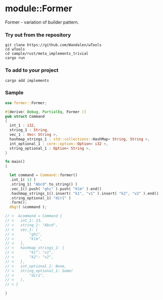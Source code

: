 # module::Former

Former - variation of builder pattern.

### Try out from the repository

``` shell test
git clone https://github.com/Wandalen/wTools
cd wTools
cd sample/rust/meta_implements_trivial
cargo run
```

### To add to your project

```
cargo add implements
```

### Sample

``` rust sample test
use former::Former;

#[derive( Debug, PartialEq, Former )]
pub struct Command
{
  int_1 : i32,
  string_1 : String,
  vec_1 : Vec< String >,
  hashmap_strings_1 : std::collections::HashMap< String, String >,
  int_optional_1 : core::option::Option< i32 >,
  string_optional_1 : Option< String >,
}

fn main()
{

  let command = Command::former()
  .int_1( 13 )
  .string_1( "Abcd".to_string() )
  .vec_1().push( "ghi" ).push( "klm" ).end()
  .hashmap_strings_1().insert( "k1", "v1" ).insert( "k2", "v2" ).end()
  .string_optional_1( "dir1" )
  .form();
  dbg!( &command );

// <  &command = Command {
// <   int_1: 13,
// <   string_1: "Abcd",
// <   vec_1: [
// <       "ghi",
// <       "klm",
// <   ],
// <   hashmap_strings_1: {
// <       "k1": "v1",
// <       "k2": "v2",
// <   },
// <   int_optional_1: None,
// <   string_optional_1: Some(
// <       "dir1",
// <   ),
// < }

}
```

